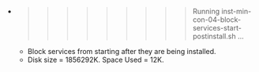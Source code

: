 * >>>>>>>>> Running inst-min-con-04-block-services-start-postinstall.sh ...
  * Block services from starting after they are being installed.
  * Disk size = 1856292K. Space Used = 12K.
